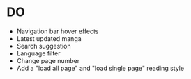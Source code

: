 # DO
- Navigation bar hover effects
- Latest updated manga
- Search suggestion
- Language filter
- Change page number
- Add a "load all page" and "load single page" reading style
